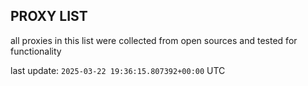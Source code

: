 ## PROXY LIST

all proxies in this list were collected from open sources and tested for functionality

last update: `2025-03-22 19:36:15.807392+00:00` UTC